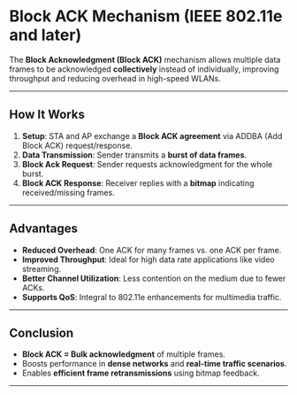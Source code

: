 # Block ACK Mechanism (IEEE 802.11e and later)

The **Block Acknowledgment (Block ACK)** mechanism allows multiple data frames to be acknowledged **collectively** instead of individually, improving throughput and reducing overhead in high-speed WLANs.

---

## **How It Works**

1. **Setup**: STA and AP exchange a **Block ACK agreement** via ADDBA (Add Block ACK) request/response.
2. **Data Transmission**: Sender transmits a **burst of data frames**.
3. **Block Ack Request**: Sender requests acknowledgment for the whole burst.
4. **Block ACK Response**: Receiver replies with a **bitmap** indicating received/missing frames.

---

## **Advantages**

- **Reduced Overhead**: One ACK for many frames vs. one ACK per frame.
- **Improved Throughput**: Ideal for high data rate applications like video streaming.
- **Better Channel Utilization**: Less contention on the medium due to fewer ACKs.
- **Supports QoS**: Integral to 802.11e enhancements for multimedia traffic.

---

## **Conclusion**

- **Block ACK = Bulk acknowledgment** of multiple frames.
- Boosts performance in **dense networks** and **real-time traffic scenarios**.
- Enables **efficient frame retransmissions** using bitmap feedback.

---
